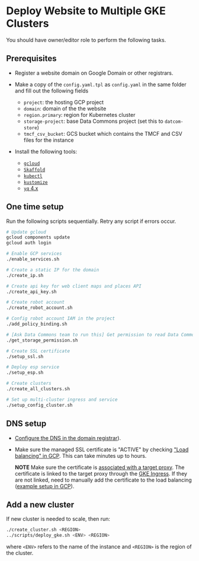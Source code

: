 # Deploy Website to Multiple GKE Clusters

You should have owner/editor role to perform the following tasks.

## Prerequisites

- Register a website domain on Google Domain or other registrars.

- Make a copy of the `config.yaml.tpl` as `config.yaml` in the same folder and fill out the following
  fields

  - `project`: the hosting GCP project
  - `domain`: domain of the the website
  - `region.primary`: region for Kubernetes cluster
  - `storage-project`: base Data Commons project (set this to `datcom-store`)
  - `tmcf_csv_bucket`: GCS bucket which contains the TMCF and CSV files for the instance

- Install the following tools:

  - [`gcloud`](https://cloud.google.com/sdk/docs/install)
  - [`Skaffold`](https://skaffold.dev/docs/install/)
  - [`kubectl`](https://kubernetes.io/docs/tasks/tools/install-kubectl/)
  - [`kustomize`](https://kustomize.io/)
  - [`yq` 4.x](https://github.com/mikefarah/yq#install)

## One time setup

Run the following scripts sequentially. Retry any script if errors occur.

```bash
# Update gcloud
gcloud components update
gcloud auth login

# Enable GCP services
./enable_services.sh

# Create a static IP for the domain
./create_ip.sh

# Create api key for web client maps and places API
./create_api_key.sh

# Create robot account
./create_robot_account.sh

# Config robot account IAM in the project
./add_policy_binding.sh

# [Ask Data Commons team to run this] Get permission to read Data Commons data
./get_storage_permission.sh

# Create SSL certificate
./setup_ssl.sh

# Deploy esp service
./setup_esp.sh

# Create clusters
./create_all_clusters.sh

# Set up multi-cluster ingress and service
./setup_config_cluster.sh
```

## DNS setup
- [Configure the DNS in the domain
  registrar](https://cloud.google.com/load-balancing/docs/ssl-certificates/google-managed-certs#update-dns)).

- Make sure the managed SSL certificate is "ACTIVE" by checking ["Load
  balancing" in
  GCP](https://pantheon.corp.google.com/net-services/loadbalancing/advanced/sslCertificates/list?project=<PROJECT_ID>&sslCertificateTablesize=50).
  This can take minutes up to hours.

  **NOTE** Make sure the certificate is [associated with a target
  proxy](https://cloud.google.com/load-balancing/docs/ssl-certificates/troubleshooting#certificate-managed-status).
  The certificate is linked to the target proxy through the [GKE
  Ingress](mci.yaml.tpl). If they are not linked, need to manually add the
  certificate to the load balancing ([example setup in GCP](ssl.png)).

## Add a new cluster

If new cluster is needed to scale, then run:

```bash
./create_cluster.sh <REGION>
../scripts/deploy_gke.sh <ENV> <REGION>
```

where `<ENV>` refers to the name of the instance and `<REGION>` is the region of the cluster.